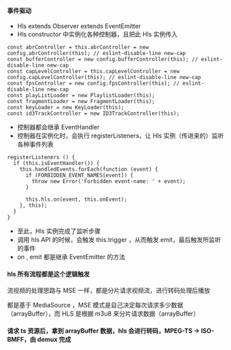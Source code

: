 #### 事件驱动

- Hls extends Observer extends EventEmitter
- Hls constructor 中实例化各种控制器，且把此 Hls 实例传入

```
const abrController = this.abrController = new config.abrController(this); // eslint-disable-line new-cap
const bufferController = new config.bufferController(this); // eslint-disable-line new-cap
const capLevelController = this.capLevelController = new config.capLevelController(this); // eslint-disable-line new-cap
const fpsController = new config.fpsController(this); // eslint-disable-line new-cap
const playListLoader = new PlaylistLoader(this);
const fragmentLoader = new FragmentLoader(this);
const keyLoader = new KeyLoader(this);
const id3TrackController = new ID3TrackController(this);
```

- 控制器都会继承 EventHandler
- 控制器在实例化时，会执行 registerListeners，让 Hls 实例（传进来的）监听各种事件列表

```
registerListeners () {
  if (this.isEventHandler()) {
    this.handledEvents.forEach(function (event) {
      if (FORBIDDEN_EVENT_NAMES[event]) {
        throw new Error('Forbidden event-name: ' + event);
      }

      this.hls.on(event, this.onEvent);
    }, this);
  }
}
```

- 至此，Hls 实例完成了监听步骤
- 调用 hls API 的时候，会触发 this.trigger ，从而触发 emit，最后触发所监听的事件
- on , emit 都是继承 EventEmitter 的方法

#### hls 所有流程都是这个逻辑触发

流视频的处理思路与 MSE 一样，都是分片请求视频流，进行转码处理后播放

都是基于 MediaSource ，MSE 模式是自己决定每次请求多少数据（arrayBuffer），而 HLS 是根据 m3u8 来分片请求数据（arrayBuffer）

#### 请求 ts 资源后，拿到 arrayBuffer 数据，hls 会进行转码，MPEG-TS -> ISO-BMFF，由 demux 完成



